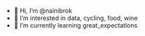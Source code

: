 - 👋 Hi, I’m @nainibrok
- 👀 I’m interested in data, cycling, food, wine 
- 🌱 I’m currently learning great_expectations


